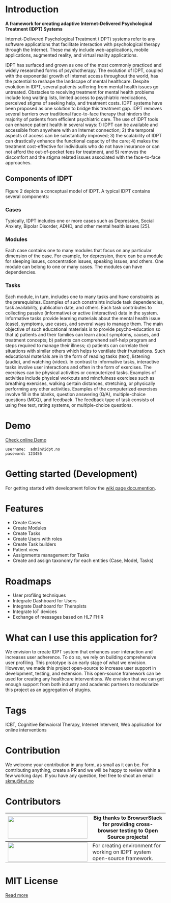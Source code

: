 # Introduction

**A framework for creating adaptive Internet-Delivered Psychological Treatment (IDPT) Systems**

Internet-Delivered Psychological Treatment (IDPT) systems refer to any software applications that facilitate interaction with psychological therapy through the Internet. These mainly include web-applications, mobile applications, augmented reality, and virtual reality applications.

IDPT has surfaced and grown as one of the most commonly practiced and widely researched forms of psychotherapy. The evolution of IDPT, coupled with the exponential growth of Internet access throughout the world, has the potential to reshape the landscape of mental healthcare. Despite evolution in IDPT, several patients suffering from mental health issues go untreated. Obstacles to receiving treatment for mental health problems include long waiting lists, limited access to psychiatric medications, perceived stigma of seeking help, and treatment costs. IDPT systems have been proposed as one solution to bridge this treatment gap. IDPT removes several barriers over traditional face-to-face therapy that hinders the majority of patients from efficient psychiatric care. The use of IDPT tools can enhance patient health in several ways: 1) IDPT can be available and accessible from anywhere with an Internet connection; 2) the temporal aspects of access can be substantially improved; 3) the scalability of IDPT can drastically enhance the functional capacity of the care; 4) makes the treatment cost-effective for individuals who do not have insurance or can not afford the out-of-pocket fees for treatment, and 5) removes the discomfort and the stigma related issues associated with the face-to-face approaches.

## Components of IDPT

Figure 2 depicts a conceptual model of IDPT. A typical IDPT contains several components:

### Cases

Typically, IDPT includes one or more cases such as Depression, Social Anxiety, Bipolar Disorder, ADHD, and other mental health issues [25].

### Modules

Each case contains one to many modules that focus on any particular dimension of the case. For example, for depression, there can be a module for sleeping issues, concentration issues, speaking issues, and others. One module can belong to one or many cases. The modules can have dependencies.

### Tasks

Each module, in turn, includes one to many tasks and have constraints as the prerequisites. Examples of such constraints include task dependencies, task availability, publication date, and others. Each task contributes to collecting passive (informative) or active (interactive) data in the system. Informative tasks provide learning materials about the mental health issue (case), symptoms, use cases, and several ways to manage them. The main objective of such educational materials is to provide psycho-education so that a) patients and their families can learn about symptoms, causes, and treatment concepts; b) patients can comprehend self-help program and steps required to manage their illness; c) patients can correlate their situations with similar others which helps to ventilate their frustrations. Such educational materials are in the form of reading tasks (text), listening (audio), and watching (video). In contrast to informative tasks, interactive tasks involve user interactions and often in the form of exercises. The exercises can be physical activities or computerized tasks. Examples of activities include physical workouts and mindfulness exercises such as breathing exercises, walking certain distances, stretching, or physically performing any other activities. Examples of the computerized exercises involve fill in the blanks, question answering (Q/A), multiple-choice questions (MCQ), and feedback. The feedback type of task consists of using free text, rating systems, or multiple-choice questions.

# Demo

[Check online Demo](https://idpt.herokuapp.com/)

```
username:  admin@idpt.no
password: 123456
```

# Getting started (Development)

For getting started with development follow the [wiki page documention](https://github.com/sureshHARDIYA/idpt/wiki).

# Features

- Create Cases
- Create Modules
- Create Tasks
- Create Users with roles
- Create Task builders
- Patient view
- Assignments management for Tasks
- Create and assign taxonomy for each entities (Case, Model, Tasks)

# Roadmaps

- User profiling techniques
- Integrate Dashboard for Users
- Integrate Dashboard for Therapists
- Integrate IoT devices
- Exchange of messages based on HL7 FHIR

# What can I use this application for?

We envision to create IDPT system that enhances user interaction and increases user adherence. To do so, we rely on building comprehensive user profiling. This prototype is an early stage of what we envision. However, we made this project open-source to increase user support in development, testing, and extension. This open-source framework can be used for creating any healthcare interventions. We envision that we can get enough support from both industry and academic partners to modularize this project as an aggregation of plugins.

# Tags

ICBT, Cognitive Behvaioral Therapy, Internet Intervent, Web application for online interventions

# Contribution

We welcome your contribution in any form, as small as it can be. For contributing anything, create a PR and we will be happy to review within a few working days. If you have any question, feel free to shoot an email [skmu@hvl.no](skmu@hvl.no)

# Contributors

| <img src="https://cdn.rawgit.com/sureshHARDIYA/portfolio/e2f31a2a/assets/vendor/browserstack.svg" width="250" height="70"/> | Big thanks to BrowserStack for providing cross-browser testing to Open Source projects! |
| --------------------------------------------------------------------------------------------------------------------------- | --------------------------------------------------------------------------------------- |
| <img src="https://intromat.no/wp-content/uploads/2016/08/logo-x1.png" width="250" height="60" />                            | For creating environment for working on IDPT system open-source framework.              |

# MIT License

[Read more](/LICENSE)
